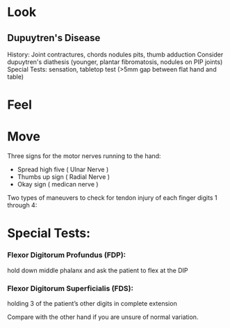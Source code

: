 # Look

## Dupuytren's Disease
History: Joint contractures, chords nodules pits, thumb adduction
Consider dupuytren's diathesis (younger, plantar fibromatosis, nodules on PIP joints)
Special Tests: sensation, tabletop test (>5mm gap between flat hand and table)

# Feel

# Move

Three signs for the motor nerves running to the hand:

- Spread high five ( Ulnar Nerve )
- Thumbs up sign ( Radial Nerve )
- Okay sign ( medican nerve )

Two types of maneuvers to check for tendon injury of each finger digits 1 through 4:

# Special Tests:

### Flexor Digitorum Profundus (FDP):
hold down middle phalanx and ask the patient to flex at the DIP
### Flexor Digitorum Superficialis (FDS): 
holding 3 of the patient’s other digits in complete extension

Compare with the other hand if you are unsure of normal variation. 

